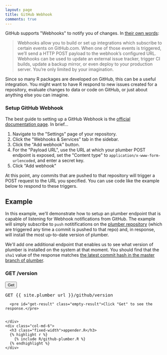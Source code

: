 ```yaml
---
layout: page
title: GitHub Webhook
comments: true
---
```


<div class="row"><div class="col-sm-8" markdown="1">
GitHub supports "Webhooks" to notify you of changes. In <a href="https://developer.github.com/webhooks/" target="_blank">their own words</a>:

> Webhooks allow you to build or set up integrations which subscribe to certain events on GitHub.com. When one of those events is triggered, we’ll send a HTTP POST payload to the webhook’s configured URL. Webhooks can be used to update an external issue tracker, trigger CI builds, update a backup mirror, or even deploy to your production server. You’re only limited by your imagination.

Since so many R packages are developed on GitHub, this can be a useful integration. You might want to have R respond to new issues created for a repository, evaluate changes to data or code on GitHub, or just about anything else you can imagine. 

### Setup GitHub Webhook

The best guide to setting up a GitHub Webhook is the <a href="https://developer.github.com/webhooks/" target="_blank">official documentation page</a>. In brief...

1. Navigate to the "Settings" page of your repository.
2. Click the "Webhooks & Services" tab in the sidebar.
3. Click the "Add webhook" button.
4. For the "Payload URL", use the URL at which your plumber POST endpoint is exposed, set the "Content type" to `application/x-www-form-urlencoded`, and enter a secret key.
5. Click "Add webhook"

At this point, any commits that are pushed to that repository will trigger a POST request to the URL you specified. You can use code like the example below to respond to these triggers.

## Example

In this example, we'll demonstrate how to setup an plumber endpoint that is capable of listening for Webhook notifications from GitHub. The example will simply subscribe to `push` notitifications on the <a href="https://github.com/trestletech/plumber/" target="_blank">plumber repository</a> (which are triggered any time a commit is pushed to that repo) and, in response, will install the most up-to-date version of plumber.

We'll add one additional endpoint that enables us to see what version of plumber is installed on the system at that moment. You should find that the `sha1` value of the response matches <a href="https://github.com/trestletech/plumber/commits/master" target="_blank">the latest commit hash in the master branch of plumber</a>.

</div></div>
  <div class="row">
    <div class="col-md-6 right-border">
      <h3 class="right-title fixed-width">GET /version</h3>
      <div class="clear"></div>
      <div class="row">
        <div class="col-md-2">
          <button id="post-btn" type="submit" class="btn btn-primary">Get</button>
        </div>
        <div class="col-md-10">
          <pre>GET {{ site.plumber_url }}/github/version</pre>
        </div>
      </div>

      <pre id="get-result" class="empty-result">Click "Get" to see the response.</pre>


    </div>
    <div class="col-md-6">
      <h3 class="fixed-width">appender.R</h3>
      {% highlight r %}
        {% include R/github-plumber.R %}
      {% endhighlight %}
    </div>
  </div>


<script type="text/javascript">
  $(function(){
    function updateVersion(){
      $.get('{{ site.plumber_url }}/github/version')
      .done(function(res){
        $('#get-result').text(JSON.stringify(res, null, 2)).removeClass('empty-result').fadeOut(100).fadeIn(100);
      })
      .fail(function(err){
        console.log(err);
      });
    }


    $('#post-btn').click(function(){
      updateVersion();
    });
    updateVersion();

  });
</script>
